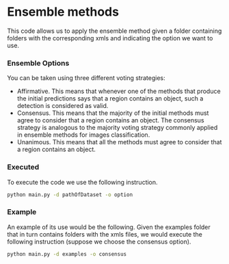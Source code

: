 # Ensemble methods

This code allows us to apply the ensemble method given a folder containing folders with the corresponding xmls and indicating 
the option we want to use.

### Ensemble Options
You can be taken using three different voting strategies:
*   Affirmative. This means that whenever one of the methods that produce the 
initial predictions says that a region contains an object, such a detection is considered as valid.
*   Consensus. This means that the majority of the initial methods must agree to consider that a region contains an object. The consensus strategy is analogous to the majority voting strategy commonly applied in ensemble methods for images classification.
*   Unanimous. This means that all the methods must agree to consider that a region contains an object.

### Executed
To execute the code we use the following instruction.
```bash
python main.py -d pathOfDataset -o option
```
### Example
An example of its use would be the following. Given the examples folder that in turn contains folders with the xmls files, we would execute the following instruction (suppose we choose the consensus option).
```bash
python main.py -d examples -o consensus
```
